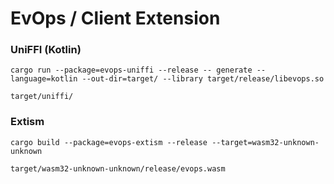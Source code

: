 # EvOps / Client Extension

### UniFFI (Kotlin)

```shell
cargo run --package=evops-uniffi --release -- generate --language=kotlin --out-dir=target/ --library target/release/libevops.so
```

`target/uniffi/`

### Extism

```shell
cargo build --package=evops-extism --release --target=wasm32-unknown-unknown
```

`target/wasm32-unknown-unknown/release/evops.wasm`
